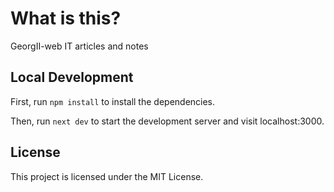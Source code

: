 # What is this?

GeorgII-web IT articles and notes

## Local Development

First, run `npm install` to install the dependencies.

Then, run `next dev` to start the development server and visit localhost:3000.

## License

This project is licensed under the MIT License.

